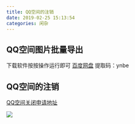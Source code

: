 ```yaml
---
title: QQ空间的注销
date: 2019-02-25 15:13:54
categories: 闲杂
---
```


<h2>QQ空间图片批量导出</h2>

下载软件按按操作运行即可
<a href="https://pan.baidu.com/s/1rVi5JmAihV3iEUshLMA-Hg\">百度网盘</a> 提取码：ynbe

<h2>QQ空间的注销</h2>

<a href="https://imgcache.qq.com/qzone/web/qzone_submit_close.html">QQ空间关闭申请地址</a>

![](https://i.loli.net/2019/01/18/5c40e79cec11f.jpg)

